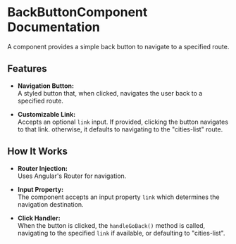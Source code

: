 # BackButtonComponent Documentation

A component provides a simple back button to navigate to a specified route.

## Features

- **Navigation Button:**  
  A styled button that, when clicked, navigates the user back to a specified route.

- **Customizable Link:**  
  Accepts an optional `link` input. If provided, clicking the button navigates to that link.
  otherwise, it defaults to navigating to the "cities-list" route.

## How It Works

- **Router Injection:**  
  Uses Angular's Router for navigation.

- **Input Property:**  
  The component accepts an input property `link` which determines the navigation destination.

- **Click Handler:**  
  When the button is clicked, the `handleGoBack()` method is called, navigating to the specified `link` if available, or defaulting to "cities-list".
